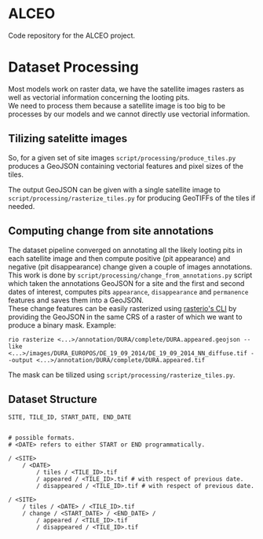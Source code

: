 # ALCEO

Code repository for the ALCEO project.

# Dataset Processing
Most models work on raster data, we have the satellite images rasters as well as vectorial information concerning the looting pits.  
We need to process them because a satellite image is too big to be processes by our models and we cannot directly use vectorial information.

## Tilizing satelitte images

So, for a given set of site images `script/processing/produce_tiles.py` produces a GeoJSON containing vectorial features and pixel sizes of the tiles.

The output GeoJSON can be given with a single satellite image to `script/processing/rasterize_tiles.py` for producing GeoTIFFs of the tiles if needed.

## Computing change from site annotations

The dataset pipeline converged on annotating all the likely looting pits in each satellite image and then compute positive (pit appearance) and negative (pit disappearance) change given a couple of images annotations.
This work is done by `script/processing/change_from_annotations.py` script which taken the annotations GeoJSON for a site and the first and second dates of interest, computes pits `appearance`, `disappearance` and `permanence` features and saves them into a GeoJSON.  
These change features can be easily rasterized using [rasterio's CLI](https://rasterio.readthedocs.io/en/latest/cli.html) by providing the GeoJSON in the same CRS of a raster of which we want to produce a binary mask.
Example:
```
rio rasterize <...>/annotation/DURA/complete/DURA.appeared.geojson --like <...>/images/DURA_EUROPOS/DE_19_09_2014/DE_19_09_2014_NN_diffuse.tif --output <...>/annotation/DURA/complete/DURA.appeared.tif
```
The mask can be tilized using `script/processing/rasterize_tiles.py`.

## Dataset Structure

```
SITE, TILE_ID, START_DATE, END_DATE


# possible formats.
# <DATE> refers to either START or END programmatically.

/ <SITE> 
    / <DATE>
        / tiles / <TILE_ID>.tif
        / appeared / <TILE_ID>.tif # with respect of previous date.
        / disappeared / <TILE_ID>.tif # with respect of previous date.

/ <SITE> 
    / tiles / <DATE> / <TILE_ID>.tif
    / change / <START_DATE> / <END_DATE> / 
        / appeared / <TILE_ID>.tif
        / disappeared / <TILE_ID>.tif

```
